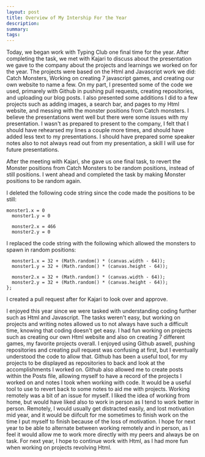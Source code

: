 ```yaml
---
layout: post
title: Overview of My Intership For the Year
description: 
summary: 
tags: 
---
```

Today, we began work with Typing Club one final time for the year. After completing the task, we met with Kajari to discuss about the presentation we gave to the company about the projects and learnings we worked on for the year. The projects were based on the Html and Javascript work we did: Catch Monsters, Working on creating 7 javascript games, and creating our own website to name a few. On my part, I presented some of the code we used, primarely with Github in pushing pull requests, creating repositories, and uploading our blog posts. I also presented some additions I did to a few projects such as adding images, a search bar, and pages to my Html website, and messing with the monster positions from Catch monsters. I believe the presentations went well but there were some issues with my presentation. I wasn't as prepared to present to the company, I felt that I should have rehearsed my lines a couple more times, and should have added less text to my presentations. I should have prepared some speaker notes also to not always read out from my presentation, a skill I will use for future presentations. 

After the meeting with Kajari, she gave us one final task, to revert the Monster positions from Catch Monsters to be random positions, instead of still positions. I went ahead and completed the task by making Monster positions to be random again.

I deleted the following code string since the code made the positions to be still:

```
monster1.x = 0 
  monster1.y = 0 

  monster2.x = 466 
  monster2.y = 0 
```
I replaced the code string with the following which allowed the monsters to spawn in random positions:

```
  monster1.x = 32 + (Math.random() * (canvas.width - 64));
  monster1.y = 32 + (Math.random() * (canvas.height - 64));

  monster2.x = 32 + (Math.random() * (canvas.width - 64));
  monster2.y = 32 + (Math.random() * (canvas.height - 64));
};
```
I created a pull request after for Kajari to look over and approve. 

I enjoyed this year since we were tasked with understanding coding further such as Html and Javascript. The tasks weren't easy, but  working on projects and writing notes allowed us to not always have such a difficult time, knowing that coding doesn't get easy. I had fun working on projects such as creating our own Html website and also on creating 7 different games, my favorite projects overall. I enjoyed using Github aswell, pushing repositories and creating pull request was confusing at first, but I eventually understood the code to allow that. Github has been a useful tool, for my projects to be displayed as repositories to back and look at the accomplishments I worked on. Github also allowed me to create posts within the Posts file, allowing myself to have a record of the projects I worked on and notes I took when working with code. It would be a useful tool to use to revert back to some notes to aid me with projects. Working remotely was a bit of an issue for myself. I liked the idea of working from home, but would have liked also to work in person as I tend to work better in person. Remotely, I would usually get distracted easily, and lost motivation mid year, and it would be diifcult for me sometimes to finish work on the time I put myself to finish because of the loss of motivation. I hope for next year to be able to alternate between working remotely and in person, as I feel it would allow me to work more directly with my peers and always be on task. For next year, I hope to continue work with Html, as I had more fun when working on projects revolving Html.